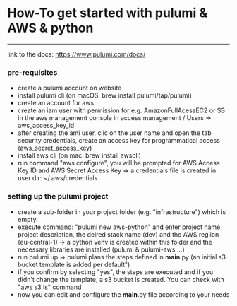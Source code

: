 # How-To get started with pulumi & AWS & python
---
link to the docs: https://www.pulumi.com/docs/

### pre-requisites
- create a pulumi account on website
- install pulumi cli (on macOS: brew install pulumi/tap/pulumi)
- create an account for aws
- create an iam user with permission for e.g. AmazonFullAcessEC2 or S3 in the aws management console in access management / Users => aws_access_key_id
- after creating the ami user, clic on the user name and open the tab security credentials, create an access key for programmatical access (aws_secret_access_key)
- install aws cli (on mac: brew install awscli)
- run command "aws configure", you will be prompted for AWS Access Key ID and AWS Secret Access Key => a credentials file is created in user dir: ~/.aws/credentials
   
### setting up the pulumi project

- create a sub-folder in your project folder (e.g. "infrastructure") which is empty.
- execute command: "pulumi new aws-python" and enter project name, project description, the deired stack name (dev) and the AWS regiion (eu-central-1) -> a python venv is created within this folder and the necessary libraries are installed (pulumi & pulumi-aws ...)
- run pulumi up => pulumi plans the steps defined in __main__.py (an initial s3 bucket template is added per default")
- if you confirm by selecting "yes", the steps are executed and if you didn't change the template, a s3 bucket is created. You can check with "aws s3 ls" command
- now you can edit and configure the __main__.py file according to your needs

